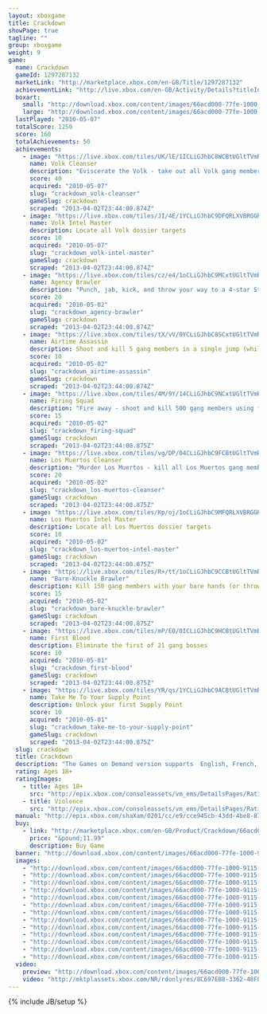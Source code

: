 ```yaml
---
layout: xboxgame
title: Crackdown
showPage: true
tagline: ""
group: xboxgame
weight: 9
game: 
  name: Crackdown
  gameId: 1297287132
  marketLink: "http://marketplace.xbox.com/en-GB/Title/1297287132"
  achievementLink: "http://live.xbox.com/en-GB/Activity/Details?titleId=1297287132"
  boxart: 
    small: "http://download.xbox.com/content/images/66acd000-77fe-1000-9115-d8024d5307dc/2057/boxartsm.jpg"
    large: "http://download.xbox.com/content/images/66acd000-77fe-1000-9115-d8024d5307dc/2057/boxartlg.jpg"
  lastPlayed: "2010-05-07"
  totalScore: 1250
  score: 160
  totalAchievements: 50
  achievements: 
    - image: "https://live.xbox.com/tiles/UK/lE/1ICLiGJhbC8WCBtUGltTVmRjL2FjaC8wLzJiAAAAAOfn5-trqUw=.jpg"
      name: Volk Cleanser
      description: "Eviscerate the Volk - take out all Volk gang members"
      score: 40
      acquired: "2010-05-07"
      slug: "crackdown_volk-cleanser"
      gameSlug: crackdown
      scraped: "2013-04-02T23:44:00.874Z"
    - image: "https://live.xbox.com/tiles/JI/4E/1YCLiGJhbC9DFQRLXVBRGGRjL2FjaC8wLzcAAAAA5+fn+iuOPw==.jpg"
      name: Volk Intel Master
      description: Locate all Volk dossier targets
      score: 10
      acquired: "2010-05-07"
      slug: "crackdown_volk-intel-master"
      gameSlug: crackdown
      scraped: "2013-04-02T23:44:00.874Z"
    - image: "https://live.xbox.com/tiles/cz/e4/1oCLiGJhbC9MCxtUGltTVmRjL2FjaC8wLzE4AAAAAOfn5-mXN28=.jpg"
      name: Agency Brawler
      description: "Punch, jab, kick, and throw your way to a 4-star Strength rating"
      score: 20
      acquired: "2010-05-02"
      slug: "crackdown_agency-brawler"
      gameSlug: crackdown
      scraped: "2013-04-02T23:44:00.874Z"
    - image: "https://live.xbox.com/tiles/tX/vV/0YCLiGJhbC8SCxtUGltTVmRjL2FjaC8wLzFmAAAAAOfn5-76e6k=.jpg"
      name: Airtime Assassin
      description: Shoot and kill 5 gang members in a single jump (while airborne)
      score: 10
      acquired: "2010-05-02"
      slug: "crackdown_airtime-assassin"
      gameSlug: crackdown
      scraped: "2013-04-02T23:44:00.874Z"
    - image: "https://live.xbox.com/tiles/4M/9Y/14CLiGJhbC9NCxtUGltTVmRjL2FjaC8wLzE5AAAAAOfn5-h3z-w=.jpg"
      name: Firing Squad
      description: "Fire away - shoot and kill 500 gang members using firearms"
      score: 15
      acquired: "2010-05-02"
      slug: "crackdown_firing-squad"
      gameSlug: crackdown
      scraped: "2013-04-02T23:44:00.875Z"
    - image: "https://live.xbox.com/tiles/vg/DP/04CLiGJhbC9FCBtUGltTVmRjL2FjaC8wLzIxAAAAAOfn5-zgAKI=.jpg"
      name: Los Muertos Cleanser
      description: "Murder Los Muertos - kill all Los Muertos gang members"
      score: 20
      acquired: "2010-05-02"
      slug: "crackdown_los-muertos-cleanser"
      gameSlug: crackdown
      scraped: "2013-04-02T23:44:00.875Z"
    - image: "https://live.xbox.com/tiles/Kp/oj/1oCLiGJhbC9MFQRLXVBRGGRjL2FjaC8wLzgAAAAA5+fn+QyaMQ==.jpg"
      name: Los Muertos Intel Master
      description: Locate all Los Muertos dossier targets
      score: 10
      acquired: "2010-05-02"
      slug: "crackdown_los-muertos-intel-master"
      gameSlug: crackdown
      scraped: "2013-04-02T23:44:00.875Z"
    - image: "https://live.xbox.com/tiles/R+/tt/1oCLiGJhbC9CCBtUGltTVmRjL2FjaC8wLzI2AAAAAOfn5-lC61s=.jpg"
      name: "Bare-Knuckle Brawler"
      description: Kill 150 gang members with your bare hands (or thrown objects)
      score: 15
      acquired: "2010-05-02"
      slug: "crackdown_bare-knuckle-brawler"
      gameSlug: crackdown
      scraped: "2013-04-02T23:44:00.875Z"
    - image: "https://live.xbox.com/tiles/mP/EO/0ICLiGJhbC9HCBtUGltTVmRjL2FjaC8wLzIzAAAAAOfn5-8h8YQ=.jpg"
      name: First Blood
      description: Eliminate the first of 21 gang bosses
      score: 10
      acquired: "2010-05-01"
      slug: "crackdown_first-blood"
      gameSlug: crackdown
      scraped: "2013-04-02T23:44:00.875Z"
    - image: "https://live.xbox.com/tiles/YR/qs/1YCLiGJhbC9ACBtUGltTVmRjL2FjaC8wLzI0AAAAAOfn5-qDGn0=.jpg"
      name: Take Me To Your Supply Point
      description: Unlock your first Supply Point
      score: 10
      acquired: "2010-05-01"
      slug: "crackdown_take-me-to-your-supply-point"
      gameSlug: crackdown
      scraped: "2013-04-02T23:44:00.875Z"
  slug: crackdown
  title: Crackdown
  description: "The Games on Demand version supports  English, French, Italian, German, Spanish, Japanese, Korean, Chinese. Download the manual for this game by locating the game on http://marketplace.xbox.com and selecting &ldquo;See Game Manual&quot;.   This is war. A war on crime."
  rating: Ages 18+
  ratingImages: 
    - title: Ages 18+
      src: "http://epix.xbox.com/consoleassets/vm_ems/DetailsPages/RatingSystemID/14/default/Values/14005.png"
    - title: Violence
      src: "http://epix.xbox.com/consoleassets/vm_ems/DetailsPages/RatingSystemID/14/default/Descriptors/14005.png"
  manual: "http://epix.xbox.com/shaXam/0201/cc/e9/cce945cb-43dd-4be8-877f-76abf317aa72.PDF?v=1#crackdown-en.PDF"
  buy: 
    - link: "http://marketplace.xbox.com/en-GB/Product/Crackdown/66acd000-77fe-1000-9115-d8024d5307dc?purchase=1&amp;DownloadType=Game"
      price: "&pound;11.99"
      description: Buy Game
  banner: "http://download.xbox.com/content/images/66acd000-77fe-1000-9115-d8024d5307dc/1033/banner.png"
  images: 
    - "http://download.xbox.com/content/images/66acd000-77fe-1000-9115-d8024d5307dc/1033/screenlg1.jpg"
    - "http://download.xbox.com/content/images/66acd000-77fe-1000-9115-d8024d5307dc/1033/screenlg2.jpg"
    - "http://download.xbox.com/content/images/66acd000-77fe-1000-9115-d8024d5307dc/1033/screenlg3.jpg"
    - "http://download.xbox.com/content/images/66acd000-77fe-1000-9115-d8024d5307dc/1033/screenlg4.jpg"
    - "http://download.xbox.com/content/images/66acd000-77fe-1000-9115-d8024d5307dc/1033/screenlg5.jpg"
    - "http://download.xbox.com/content/images/66acd000-77fe-1000-9115-d8024d5307dc/1033/screenlg6.jpg"
    - "http://download.xbox.com/content/images/66acd000-77fe-1000-9115-d8024d5307dc/1033/screenlg7.jpg"
    - "http://download.xbox.com/content/images/66acd000-77fe-1000-9115-d8024d5307dc/1033/screenlg8.jpg"
    - "http://download.xbox.com/content/images/66acd000-77fe-1000-9115-d8024d5307dc/1033/screenlg9.jpg"
    - "http://download.xbox.com/content/images/66acd000-77fe-1000-9115-d8024d5307dc/1033/screenlg10.jpg"
    - "http://download.xbox.com/content/images/66acd000-77fe-1000-9115-d8024d5307dc/1033/screenlg11.jpg"
    - "http://download.xbox.com/content/images/66acd000-77fe-1000-9115-d8024d5307dc/1033/screenlg12.jpg"
    - "http://download.xbox.com/content/images/66acd000-77fe-1000-9115-d8024d5307dc/1033/background.jpg"
  video: 
    preview: "http://download.xbox.com/content/images/66acd000-77fe-1000-9115-d8024d5307dc/1033/background.jpg"
    video: "http://mktplassets.xbox.com/NR/rdonlyres/8C697EB8-3362-48F0-821C-6010215ED9EB/0/vidcrackdown_testcdnhi.asx"
---
```

{% include JB/setup %}